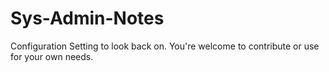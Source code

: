 # Sys-Admin-Notes
Configuration Setting to look back on. You're welcome to contribute or use for your own needs.
